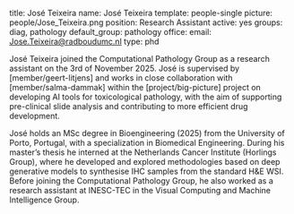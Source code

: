 title: José Teixeira
name: José Teixeira
template: people-single
picture: people/Jose_Teixeira.png
position: Research Assistant
active: yes
groups: diag, pathology
default_group: pathology
office: 
email: Jose.Teixeira@radboudumc.nl
type: phd

José Teixeira joined the Computational Pathology Group as a research assistant on the 3rd of November 2025. José is supervised by [member/geert-litjens] and works in close collaboration with [member/salma-dammak] within the [project/big-picture] project on developing AI tools for toxicological pathology, with the aim of supporting pre-clinical slide analysis and contributing to more efficient drug development.
 
José holds an MSc degree in Bioengineering (2025) from the University of Porto, Portugal, with a specialization in Biomedical Engineering. During his master’s thesis he interned at the Netherlands Cancer Institute (Horlings Group), where he developed and explored methodologies based on deep generative models to synthesise IHC samples from the standard H&E WSI. Before joining the Computational Pathology Group, he also worked as a research assistant at INESC-TEC in the Visual Computing and Machine Intelligence Group.
